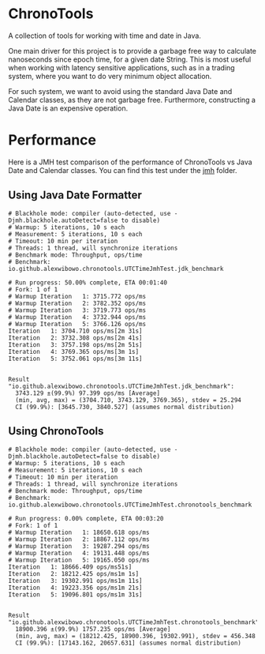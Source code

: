 # ChronoTools

A collection of tools for working with time and date in Java.

One main driver for this project is to provide a garbage free way to calculate nanoseconds since epoch time, for a given date String.
This is most useful when working with latency sensitive applications, such as in a trading system, where you want to do very minimum
object allocation. 

For such system, we want to avoid using the standard Java Date and Calendar classes, as they are not garbage free. Furthermore,
constructing a Java Date is an expensive operation. 


# Performance 
Here is a JMH test comparison of the performance of ChronoTools vs Java Date and Calendar classes. You can find this test under the [jmh](src/jmh) folder.

## Using Java Date Formatter
```
# Blackhole mode: compiler (auto-detected, use -Djmh.blackhole.autoDetect=false to disable)
# Warmup: 5 iterations, 10 s each
# Measurement: 5 iterations, 10 s each
# Timeout: 10 min per iteration
# Threads: 1 thread, will synchronize iterations
# Benchmark mode: Throughput, ops/time
# Benchmark: io.github.alexwibowo.chronotools.UTCTimeJmhTest.jdk_benchmark

# Run progress: 50.00% complete, ETA 00:01:40
# Fork: 1 of 1
# Warmup Iteration   1: 3715.772 ops/ms
# Warmup Iteration   2: 3782.352 ops/ms
# Warmup Iteration   3: 3719.773 ops/ms
# Warmup Iteration   4: 3732.944 ops/ms
# Warmup Iteration   5: 3766.126 ops/ms
Iteration   1: 3704.710 ops/ms[2m 31s]
Iteration   2: 3732.308 ops/ms[2m 41s]
Iteration   3: 3757.198 ops/ms[2m 51s]
Iteration   4: 3769.365 ops/ms[3m 1s]
Iteration   5: 3752.061 ops/ms[3m 11s]


Result "io.github.alexwibowo.chronotools.UTCTimeJmhTest.jdk_benchmark":
  3743.129 ±(99.9%) 97.399 ops/ms [Average]
  (min, avg, max) = (3704.710, 3743.129, 3769.365), stdev = 25.294
  CI (99.9%): [3645.730, 3840.527] (assumes normal distribution)
```

## Using ChronoTools
``` 
# Blackhole mode: compiler (auto-detected, use -Djmh.blackhole.autoDetect=false to disable)
# Warmup: 5 iterations, 10 s each
# Measurement: 5 iterations, 10 s each
# Timeout: 10 min per iteration
# Threads: 1 thread, will synchronize iterations
# Benchmark mode: Throughput, ops/time
# Benchmark: io.github.alexwibowo.chronotools.UTCTimeJmhTest.chronotools_benchmark

# Run progress: 0.00% complete, ETA 00:03:20
# Fork: 1 of 1
# Warmup Iteration   1: 18650.618 ops/ms
# Warmup Iteration   2: 18867.112 ops/ms
# Warmup Iteration   3: 19287.294 ops/ms
# Warmup Iteration   4: 19131.448 ops/ms
# Warmup Iteration   5: 19165.050 ops/ms
Iteration   1: 18666.409 ops/ms51s]
Iteration   2: 18212.425 ops/ms1m 1s]
Iteration   3: 19302.991 ops/ms1m 11s]
Iteration   4: 19223.356 ops/ms1m 21s]
Iteration   5: 19096.801 ops/ms1m 31s]


Result "io.github.alexwibowo.chronotools.UTCTimeJmhTest.chronotools_benchmark":
  18900.396 ±(99.9%) 1757.235 ops/ms [Average]
  (min, avg, max) = (18212.425, 18900.396, 19302.991), stdev = 456.348
  CI (99.9%): [17143.162, 20657.631] (assumes normal distribution)
```